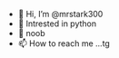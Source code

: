 - 👋 Hi, I’m @mrstark300
- 👀 Intrested in python
- 🌱 noob
- 📫 How to reach me ...tg


<!---
mrstark300/mrstark300 is a ✨ special ✨ repository because its `README.md` (this file) appears on your GitHub profile.
You can click the Preview link to take a look at your changes.
--->
